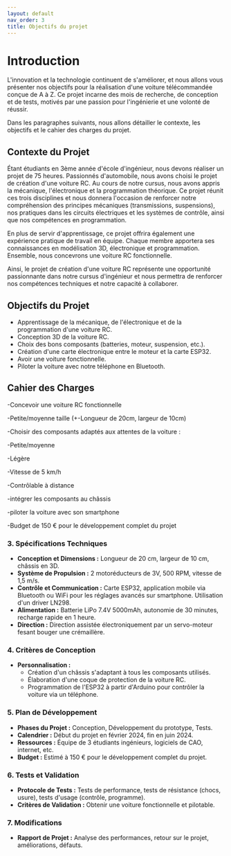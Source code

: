 ```yaml
---
layout: default
nav_order: 3
title: Objectifs du projet
---
```


# Introduction

L'innovation et la technologie continuent de s'améliorer, et nous allons vous présenter nos objectifs pour la réalisation d'une voiture télécommandée conçue de A à Z. Ce projet incarne des mois de recherche, de conception et de tests, motivés par une passion pour l'ingénierie et une volonté de réussir.

Dans les paragraphes suivants, nous allons détailler le contexte, les objectifs et le cahier des charges du projet.

## Contexte du Projet

Étant étudiants en 3ème année d'école d'ingénieur, nous devons réaliser un projet de 75 heures. Passionnés d'automobile, nous avons choisi le projet de création d'une voiture RC. Au cours de notre cursus, nous avons appris la mécanique, l'électronique et la programmation théorique. Ce projet réunit ces trois disciplines et nous donnera l'occasion de renforcer notre compréhension des principes mécaniques (transmissions, suspensions), nos pratiques dans les circuits électriques et les systèmes de contrôle, ainsi que nos compétences en programmation.

En plus de servir d'apprentissage, ce projet offrira également une expérience pratique de travail en équipe. Chaque membre apportera ses connaissances en modélisation 3D, électronique et programmation. Ensemble, nous concevrons une voiture RC fonctionnelle.

Ainsi, le projet de création d'une voiture RC représente une opportunité passionnante dans notre cursus d'ingénieur et nous permettra de renforcer nos compétences techniques et notre capacité à collaborer.

## Objectifs du Projet

- Apprentissage de la mécanique, de l'électronique et de la programmation d'une voiture RC.
- Conception 3D de la voiture RC.
- Choix des bons composants (batteries, moteur, suspension, etc.).
- Création d'une carte électronique entre le moteur et la carte ESP32.
- Avoir une voiture fonctionnelle.
- Piloter la voiture avec notre téléphone en Bluetooth.

## Cahier des Charges

-Concevoir une voiture RC fonctionnelle​

-Petite/moyenne taille (+-Longueur de 20cm, largeur de 10cm)​

-Choisir des composants adaptés aux attentes de la voiture :​

-Petite/moyenne​

-Légère​

-Vitesse de 5 km/h​

-Contrôlable à distance​

-intégrer les composants au châssis​

-piloter la voiture avec son smartphone​

-Budget de 150 € pour le développement complet du projet​

### 3. Spécifications Techniques

- **Conception et Dimensions :** Longueur de 20 cm, largeur de 10 cm, châssis en 3D.
- **Système de Propulsion :** 2 motoréducteurs de 3V, 500 RPM, vitesse de 1,5 m/s.
- **Contrôle et Communication :** Carte ESP32, application mobile via Bluetooth ou WiFi pour les réglages avancés sur smartphone. Utilisation d'un driver LN298.
- **Alimentation :** Batterie LiPo 7.4V 5000mAh, autonomie de 30 minutes, recharge rapide en 1 heure.
- **Direction :** Direction assistée électroniquement par un servo-moteur fesant bouger une crémaillère.

### 4. Critères de Conception

- **Personnalisation :** 
  - Création d'un châssis s'adaptant à tous les composants utilisés.
  - Élaboration d'une coque de protection de la voiture RC.
  - Programmation de l'ESP32 à partir d'Arduino pour contrôler la voiture via un téléphone.

### 5. Plan de Développement

- **Phases du Projet :** Conception, Développement du prototype, Tests.
- **Calendrier :** Début du projet en février 2024, fin en juin 2024.
- **Ressources :** Équipe de 3 étudiants ingénieurs, logiciels de CAO, internet, etc.
- **Budget :** Estimé à 150 € pour le développement complet du projet.

### 6. Tests et Validation

- **Protocole de Tests :** Tests de performance, tests de résistance (chocs, usure), tests d'usage (contrôle, programme).
- **Critères de Validation :** Obtenir une voiture fonctionnelle et pilotable.

### 7. Modifications

- **Rapport de Projet :** Analyse des performances, retour sur le projet, améliorations, défauts.



